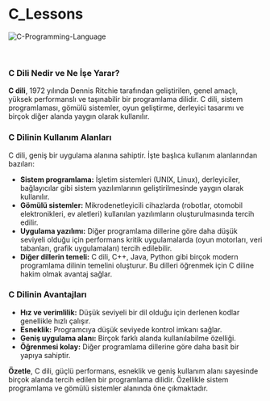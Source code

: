 # C_Lessons

![C-Programming-Language](https://github.com/user-attachments/assets/eded929f-8587-4f36-8139-0e90a1ad2fa5)

<br>

### C Dili Nedir ve Ne İşe Yarar?

**C dili**, 1972 yılında Dennis Ritchie tarafından geliştirilen, genel amaçlı, yüksek performanslı ve taşınabilir bir programlama dilidir. C dili, sistem programlaması, gömülü sistemler, oyun geliştirme, derleyici tasarımı ve birçok diğer alanda yaygın olarak kullanılır.

### C Dilinin Kullanım Alanları

C dili, geniş bir uygulama alanına sahiptir. İşte başlıca kullanım alanlarından bazıları:

* **Sistem programlama:** İşletim sistemleri (UNIX, Linux), derleyiciler, bağlayıcılar gibi sistem yazılımlarının geliştirilmesinde yaygın olarak kullanılır.
* **Gömülü sistemler:** Mikrodenetleyicili cihazlarda (robotlar, otomobil elektronikleri, ev aletleri) kullanılan yazılımların oluşturulmasında tercih edilir.
* **Uygulama yazılımı:** Diğer programlama dillerine göre daha düşük seviyeli olduğu için performans kritik uygulamalarda (oyun motorları, veri tabanları, grafik uygulamaları) tercih edilebilir.
* **Diğer dillerin temeli:** C dili, C++, Java, Python gibi birçok modern programlama dilinin temelini oluşturur. Bu dilleri öğrenmek için C diline hakim olmak avantaj sağlar.

### C Dilinin Avantajları

* **Hız ve verimlilik:** Düşük seviyeli bir dil olduğu için derlenen kodlar genellikle hızlı çalışır.
* **Esneklik:** Programcıya düşük seviyede kontrol imkanı sağlar.
* **Geniş uygulama alanı:** Birçok farklı alanda kullanılabilme özelliği.
* **Öğrenmesi kolay:** Diğer programlama dillerine göre daha basit bir yapıya sahiptir.

**Özetle**, C dili, güçlü performans, esneklik ve geniş kullanım alanı sayesinde birçok alanda tercih edilen bir programlama dilidir. Özellikle sistem programlama ve gömülü sistemler alanında öne çıkmaktadır.
